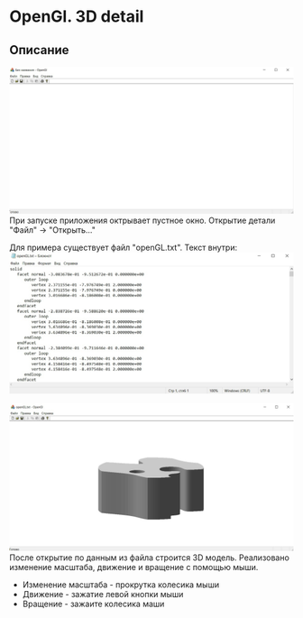 # OpenGl. 3D detail

## Описание

![Вид главного окна](/img/main.jpg)
При запуске приложения октрывает пустное окно. 
Открытие детали "Файл" -> "Открыть..." 

Для примера существует файл "openGL.txt". Текст внутри:
![текст файла](/img/text.jpg)

![Деталь](/img/detail.jpg)
После открытие по данным из файла строится 3D модель. Реализовано изменение масштаба, движение и вращение с помощью мыши.
* Изменение масштаба - прокрутка колесика мыши
* Движение - зажатие левой кнопки мыши
* Вращение - зажаите колесика маши

